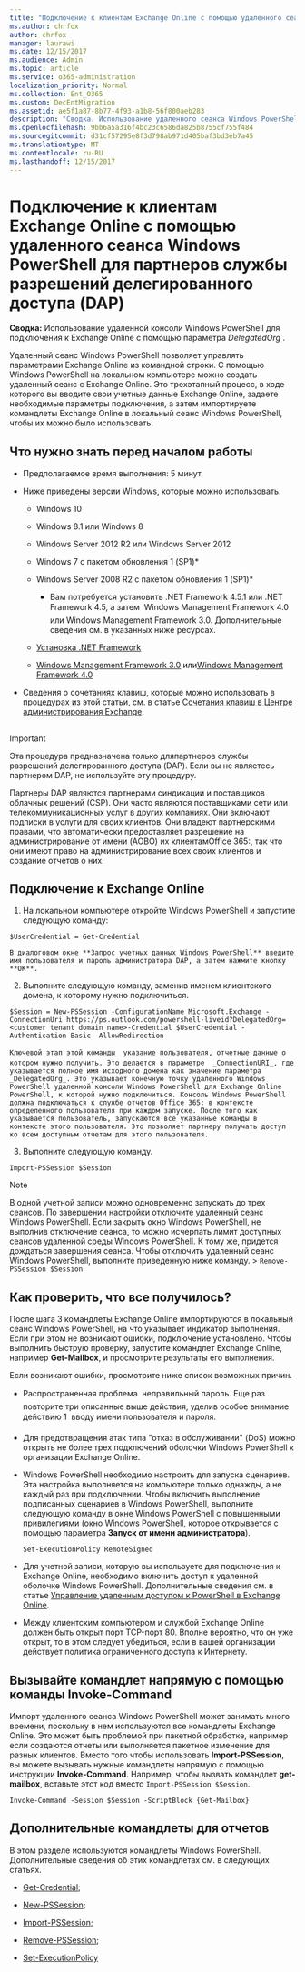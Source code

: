 ```yaml
---
title: "Подключение к клиентам Exchange Online с помощью удаленного сеанса Windows PowerShell для партнеров службы разрешений делегированного доступа (DAP)"
ms.author: chrfox
author: chrfox
manager: laurawi
ms.date: 12/15/2017
ms.audience: Admin
ms.topic: article
ms.service: o365-administration
localization_priority: Normal
ms.collection: Ent_O365
ms.custom: DecEntMigration
ms.assetid: ae5f1a87-8b77-4f93-a1b8-56f800aeb283
description: "Сводка. Использование удаленного сеанса Windows PowerShell для подключения к Exchange Online с помощью параметра DelegatedOrg."
ms.openlocfilehash: 9bb6a5a316f4bc23c6586da825b8755cf755f484
ms.sourcegitcommit: d31cf57295e8f3d798ab971d405baf3bd3eb7a45
ms.translationtype: MT
ms.contentlocale: ru-RU
ms.lasthandoff: 12/15/2017
---
```

# <a name="connect-to-exchange-online-tenants-with-remote-windows-powershell-for-delegated-access-permissions-dap-partners"></a>Подключение к клиентам Exchange Online с помощью удаленного сеанса Windows PowerShell для партнеров службы разрешений делегированного доступа (DAP)

 **Сводка:** Использование удаленной консоли Windows PowerShell для подключения к Exchange Online с помощью параметра _DelegatedOrg_ .
  
Удаленный сеанс Windows PowerShell позволяет управлять параметрами Exchange Online из командной строки. С помощью Windows PowerShell на локальном компьютере можно создать удаленный сеанс с Exchange Online. Это трехэтапный процесс, в ходе которого вы вводите свои учетные данные Exchange Online, задаете необходимые параметры подключения, а затем импортируете командлеты Exchange Online в локальный сеанс Windows PowerShell, чтобы их можно было использовать.
  
## <a name="what-do-you-need-to-know-before-you-begin"></a>Что нужно знать перед началом работы

- Предполагаемое время выполнения: 5 минут.
    
- Ниже приведены версии Windows, которые можно использовать.
    
  - Windows 10
    
  - Windows 8.1 или Windows 8
    
  - Windows Server 2012 R2 или Windows Server 2012
    
  - Windows 7 с пакетом обновления 1 (SP1)*
    
  - Windows Server 2008 R2 с пакетом обновления 1 (SP1)*
    
    * Вам потребуется установить .NET Framework 4.5.1 или .NET Framework 4.5, а затем  Windows Management Framework 4.0 или Windows Management Framework 3.0. Дополнительные сведения см. в указанных ниже ресурсах.
    
  - [Установка .NET Framework](https://go.microsoft.com/fwlink/p/?LinkId=257868)
    
  - [Windows Management Framework 3.0](https://go.microsoft.com/fwlink/p/?LinkId=272757) или[Windows Management Framework 4.0](https://go.microsoft.com/fwlink/p/?LinkId=391344)
    
- Сведения о сочетаниях клавиш, которые можно использовать в процедурах из этой статьи, см. в статье [Сочетания клавиш в Центре администрирования Exchange](https://go.microsoft.com/fwlink/p/?LinkId=534017).
    
## 

> [!IMPORTANT]
> Эта процедура предназначена только дляпартнеров службы разрешений делегированного доступа (DAP). Если вы не являетесь партнером DAP, не используйте эту процедуру. 
  
Партнеры DAP являются партнерами синдикации и поставщиков облачных решений (CSP). Они часто являются поставщиками сети или телекоммуникационных услуг в других компаниях. Они включают подписки в услуги для своих клиентов. Они владеют партнерскими правами, что автоматически предоставляет разрешение на администрирование от имени (AOBO) их клиентамOffice 365:, так что они имеют право на администрирование всех своих клиентов и создание отчетов о них.
  
## <a name="connect-to-exchange-online"></a>Подключение к Exchange Online

1. На локальном компьютере откройте Windows PowerShell и запустите следующую команду:
    
  ```
  $UserCredential = Get-Credential
  ```

    В диалоговом окне **Запрос учетных данных Windows PowerShell** введите имя пользователя и пароль администратора DAP, а затем нажмите кнопку **ОК**.
    
2. Выполните следующую команду, заменив  _<customer tenant domain name>_ именем клиентского домена, к которому нужно подключиться.
    
  ```
  $Session = New-PSSession -ConfigurationName Microsoft.Exchange -ConnectionUri https://ps.outlook.com/powershell-liveid?DelegatedOrg=<customer tenant domain name>-Credential $UserCredential -Authentication Basic -AllowRedirection
  ```

    Ключевой этап этой команды  указание пользователя, отчетные данные о котором нужно получить. Это делается в параметре  _ConnectionURI_, где указывается полное имя исходного домена как значение параметра  _DelegatedOrg_. Это указывает конечную точку удаленного Windows PowerShell удаленной консоли Windows PowerShell для Exchange Online PowerShell, к которой нужно подключиться. Консоль Windows PowerShell должна подключаться к службе отчетов Office 365: в контексте определенного пользователя при каждом запуске. После того как указывается пользователь, запускаются все указанные команды в контексте этого пользователя. Это позволяет партнеру получать доступ ко всем доступным отчетам для этого пользователя.
    
3. Выполните следующую команду.
    
  ```
  Import-PSSession $Session
  ```

> [!NOTE]
> В одной учетной записи можно одновременно запускать до трех сеансов. По завершении настройки отключите удаленный сеанс Windows PowerShell. Если закрыть окно Windows PowerShell, не выполнив отключение сеанса, то можно исчерпать лимит доступных сеансов удаленной среды Windows PowerShell. К тому же, придется дождаться завершения сеанса. Чтобы отключить удаленный сеанс Windows PowerShell, выполните приведенную ниже команду. >  `Remove-PSSession $Session`
  
## <a name="how-do-you-know-this-worked"></a>Как проверить, что все получилось?

После шага 3 командлеты Exchange Online импортируются в локальный сеанс Windows PowerShell, на что указывает индикатор выполнения. Если при этом не возникают ошибки, подключение установлено. Чтобы выполнить быструю проверку, запустите командлет Exchange Online, например **Get-Mailbox**, и просмотрите результаты его выполнения.
  
Если возникают ошибки, просмотрите ниже список возможных причин.
  
- Распространенная проблема  неправильный пароль. Еще раз повторите три описанные выше действия, уделив особое внимание действию 1  вводу имени пользователя и пароля.
    
- Для предотвращения атак типа "отказ в обслуживании" (DoS) можно открыть не более трех подключений оболочки Windows PowerShell к организации Exchange Online.
    
- Windows PowerShell необходимо настроить для запуска сценариев. Эта настройка выполняется на компьютере только однажды, а не каждый раз при подключении. Чтобы включить выполнение подписанных сценариев в Windows PowerShell, выполните следующую команду в окне Windows PowerShell с повышенными привилегиями (окно Windows PowerShell, которое открывается с помощью параметра **Запуск от имени администратора**).
    
  ```
  Set-ExecutionPolicy RemoteSigned
  ```

- Для учетной записи, которую вы используете для подключения к Exchange Online, необходимо включить доступ к удаленной оболочке Windows PowerShell. Дополнительные сведения см. в статье [Управление удаленным доступом к PowerShell в Exchange Online](https://go.microsoft.com/fwlink/p/?LinkId=534018).
    
- Между клиентским компьютером и службой Exchange Online должен быть открыт порт TCP-порт 80. Вполне вероятно, что он уже открыт, то в этом следует убедиться, если в вашей организации действует политика ограниченного доступа к Интернету.
    
## <a name="call-the-cmdlet-directly-with-invoke-command"></a>Вызывайте командлет напрямую с помощью команды Invoke-Command

Импорт удаленного сеанса Windows PowerShell может занимать много времени, поскольку в нем используются все командлеты Exchange Online. Это может быть проблемой при пакетной обработке, например если создаются отчеты или выполняется пакетное изменение для разных клиентов. Вместо того чтобы использовать **Import-PSSession**, вы можете вызывать нужные командлеты напрямую с помощью инструкции **Invoke-Command**. Например, чтобы вызвать командлет **get-mailbox**, вставьте этот код вместо `Import-PSSession $Session`.
  
```
Invoke-Command -Session $Session -ScriptBlock {Get-Mailbox}
```

## <a name="more-reporting-cmdlets"></a>Дополнительные командлеты для отчетов

В этом разделе используются командлеты Windows PowerShell. Дополнительные сведения об этих командлетах см. в следующих статьях.
  
- [Get-Credential](https://go.microsoft.com/fwlink/p/?LinkId=389618);
    
- [New-PSSession](https://go.microsoft.com/fwlink/p/?LinkId=389621);
    
- [Import-PSSession](https://go.microsoft.com/fwlink/p/?LinkId=389619);
    
- [Remove-PSSession](https://go.microsoft.com/fwlink/p/?LinkId=389620);
    
- [Set-ExecutionPolicy](https://go.microsoft.com/fwlink/p/?LinkId=389623)
    

